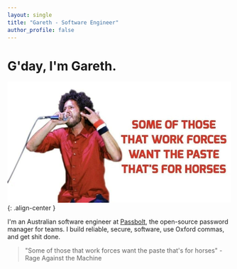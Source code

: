 ```yaml
---
layout: single
title: "Gareth - Software Engineer"
author_profile: false
---
```


# G'day, I'm Gareth.

![paste](/assets/images/paste.jpg){: .align-center }

I'm an Australian software engineer at [Passbolt](https://passbolt.com), the open-source password manager for teams. I build reliable, secure, software, use Oxford commas, and get shit done.

> "Some of those that work forces want the paste that's for horses" - Rage Against the Machine

